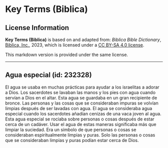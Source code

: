 # Key Terms (Biblica)

## License Information

**Key Terms (Biblica)** is based on and adapted from: _Biblica Bible Dictionary_, [Biblica, Inc.](https://www.biblica.com/), 2023, which is licensed under a [CC BY-SA 4.0 license](https://creativecommons.org/licenses/by-sa/4.0/legalcode.en).

This markdown version is provided under the same license.



--------------------------------

## Agua especial (id: 232328)

El agua se usaba en muchas prácticas para ayudar a los israelitas a adorar a Dios. Los sacerdotes se lavaban las manos y los pies con agua cuando servían a Dios en el altar. Esta agua se guardaba en un gran recipiente de bronce. Las personas y las cosas que se consideraban impuras se volvían limpias después de ser lavadas con agua. El agua se consideraba agua especial cuando los sacerdotes añadían cenizas de una vaca joven al agua. Esta agua especial se rociaba sobre personas o cosas después de estar cerca de un cadáver. Usar el agua de estas maneras significaba más que limpiar la suciedad. Era un símbolo de que personas o cosas se consideraban espiritualmente limpias y puras. Solo las personas o cosas que se consideraban limpias y puras podían estar cerca de Dios.


